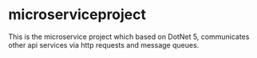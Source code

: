 # microserviceproject
This is the microservice project which based on DotNet 5, communicates other api services via http requests and message queues.
